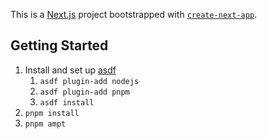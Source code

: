 This is a [Next.js](https://nextjs.org/) project bootstrapped with [`create-next-app`](https://github.com/vercel/next.js/tree/canary/packages/create-next-app).

## Getting Started

1. Install and set up [asdf](https://asdf-vm.com/guide/getting-started.html)
   1. `asdf plugin-add nodejs`
   1. `asdf plugin-add pnpm`
   1. `asdf install`
1. `pnpm install`
1. `pnpm ampt`
